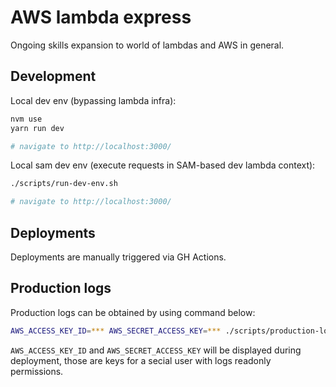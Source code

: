 
# AWS lambda express
Ongoing skills expansion to world of lambdas and AWS in general.

## Development
Local dev env (bypassing lambda infra):

```bash
nvm use
yarn run dev

# navigate to http://localhost:3000/
```

Local sam dev env (execute requests in SAM-based dev lambda context):
```bash
./scripts/run-dev-env.sh

# navigate to http://localhost:3000/
```

## Deployments
Deployments are manually triggered via GH Actions.

## Production logs
Production logs can be obtained by using command below:
```bash
AWS_ACCESS_KEY_ID=*** AWS_SECRET_ACCESS_KEY=*** ./scripts/production-logs.sh
```

`AWS_ACCESS_KEY_ID` and `AWS_SECRET_ACCESS_KEY` will be displayed during deployment, those are keys for a secial user with logs readonly permissions.